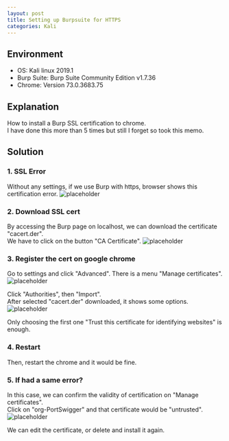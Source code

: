 ```yaml
---
layout: post
title: Setting up Burpsuite for HTTPS
categories: Kali
---
```


## Environment
* OS: Kali linux 2019.1
* Burp Suite: Burp Suite Community Edition v1.7.36
* Chrome: Version 73.0.3683.75


## Explanation
How to install a Burp SSL certification to chrome.<br>
I have done this more than 5 times but still I forget so took this memo.

## Solution
### 1. SSL Error
Without any settings, if we use Burp with https, browser shows this certification error.
![placeholder](https://inar1.github.io/public/images/2019-03-20/2019-03-19-23-35-56.png)

### 2. Download SSL cert
By accessing the Burp page on localhost, we can download the certificate "cacert.der".<br>
We have to click on the button "CA Certificate".
![placeholder](https://inar1.github.io/public/images/2019-03-20/2019-03-19-23-40-12.png)

### 3. Register the cert on google chrome
Go to settings and click "Advanced". There is a menu "Manage certificates".
![placeholder](https://inar1.github.io/public/images/2019-03-20/2019-03-19-23-42-27.png)

Click "Authorities", then "Import".<br>
After selected "cacert.der" downloaded, it shows some options.
![placeholder](https://inar1.github.io/public/images/2019-03-20/2019-03-19-23-46-12.png)

Only choosing the first one "Trust this certificate for identifying websites" is enough.<br>

### 4. Restart
Then, restart the chrome and it would be fine.

### 5. If had a same error?
In this case, we can confirm the validity of certification on "Manage certificates".<br>
Click on "org-PortSwigger" and that certificate would be "untrusted".
![placeholder](https://inar1.github.io/public/images/2019-03-20/2019-03-20-00-03-21.png)

We can edit the certificate, or delete and install it again.

